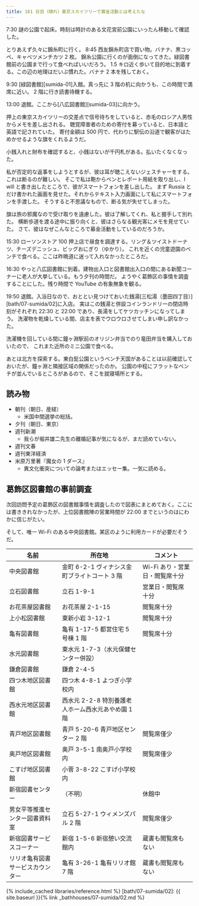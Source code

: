 ```yaml
---
title: 161 日目（晴れ）東京スカイツリーで募金活動とは考えたな
---
```


7:30 謎の公園で起床。時刻は時計のある文花宮前公園にいったん移動して確認した。

とりあえず久々に錦糸町に行く。
8:45 西友錦糸町店で買い物。バナナ、黒コッペ、キャベツメンチカツ 2 枚。
錦糸公園に行くのが面倒になってきた。緑図書館前の公園まで行って食べればいいだろう。
1.5 キロ近く歩いて目的地に到着する。この辺の地理はだいぶ慣れた。バナナ 2 本を残しておく。

9:30 [緑図書館][sumida-01]入館。真っ先に 3 階の机に向かうも、この時間で満席に近い。
2 階に行き読書待機する。

13:00 退館。ここから[八広図書館][sumida-03]に向かう。

押上の東京スカイツリーの交差点で信号待ちをしていると、赤毛のロシア人男性からメモを差し出される。
聴覚障害者のための寄付を募っていると、日本語と英語で記されていた。
寄付金額は 500 円で、代わりに駅伝の沿道で観客がはためかせるような旗をくれるようだ。

小銭入れと財布を確認すると、小銭はないが千円札がある。払いたくなくなった。

私が否定的な返事をしようとするが、彼は耳が聴こえないジェスチャーをする。これは断るのが難しい。
そこで私は鞄からペンとレポート用紙を取り出し、I will と書き出したところで、彼がスマートフォンを差し出した。
まず Russia とだけ書かれた画面を見せた。それからテキスト入力画面にして私にスマートフォンを手渡した。
そうすると不思議なもので、断る気が失せてしまった。

旗は旅の邪魔なので受け取りを遠慮した。彼は了解してくれ、私と握手して別れた。
横断歩道を渡る途中に振り向くと、彼はさらなる観光客にメモを見せていた。
さて、彼はなぜこんなところで募金活動をしているのだろうか。

15:30 ローソンストア 100 押上店で昼食を調達する。リング＆ツイストドーナツ、チーズデニッシュ、ビッグおにぎり（ゆかり）。
これを近くの児童遊園のベンチで食べる。ここは昨晩道に迷って入れなかったところだ。

16:30 やっと八広図書館に到着。建物出入口と図書館出入口の間にある新聞コーナーに老人が大挙している。もう夕刊の時間だ。
ようやく葛飾区の事情を調査することにした。残り時間で YouTube の有象無象を観る。

19:50 退館。入浴日なので、おととい見つけておいた銭湯[三松湯（墨田四丁目）][bath/07-sumida/02]に入店。
実はこの銭湯と併設コインランドリーの閉店時刻がそれぞれ 22:30 と 22:00 であり、長湯をしてケツカッチンになってしまう。
洗濯物を乾燥している間、店主を表でウロウロさせてしまい申し訳なかった。

洗濯機を回している間に鐘ヶ淵駅前のオリジン弁当でのり竜田弁当を購入しておいたので、
これまた近所のミニ公園で食べる。

あとは北方を探索する。東白髭公園というベンチ天国があることは以前確認しておいたが、鐘ヶ淵と隣接区域の関係だったのか。
公園の中程にフラットなベンチが並んでいるところがあるので、そこを就寝場所とする。

## 読み物

* 朝刊（朝日、産経）
  * 米国中間選挙の総括。
* 夕刊（朝日、東京）
* 週刊新潮
  * 我らが堀井雄二先生の離婚記事が気になるが、まだ読めていない。
* 週刊文春
* 週刊東洋経済
* 米原万里著『魔女の 1 ダース』
  * 異文化衝突についての論考またはエッセー集。一気に読める。

## 葛飾区図書館の事前調査

次回訪問予定の葛飾区の図書館事情を調査したので図表にまとめておく。ここには書ききれなかったが、上位図書館陣の営業時間が 22:00 までというのはにわかに信じがたい。

そして、唯一 Wi-Fi のある中央図書館。某区のように利用カードが必要だそうだ。

| 名前                             | 所在地                                             | コメント                       |
| -------------------------------- | -------------------------------------------------- | ------------------------------ |
| 中央図書館                       | 金町 6-2-1 ヴィナシス金町ブライトコート 3 階       | Wi-Fi あり・営業日・閲覧席十分 |
| 立石図書館                       | 立石 1-9-1                                         | 営業日・閲覧席十分             |
| お花茶屋図書館                   | お花茶屋 2-1-15                                    | 閲覧席十分                     |
| 上小松図書館                     | 東新小岩 3-12-1                                    | 閲覧席十分                     |
| 亀有図書館                       | 亀有 1-17-5 都営住宅 5 号棟 1 階                   | 閲覧席十分                     |
| 水元図書館                       | 東水元 1-7-3（水元保健センター併設）               |                                |
| 鎌倉図書館                       | 鎌倉 2-4-5                                         |                                |
| 四つ木地区図書館                 | 四つ木 4-8-1 よつぎ小学校内                        |                                |
| 西水元地区図書館                 | 西水元 2-2-8 特別養護老人ホーム西水元あやめ園 1 階 |                                |
| 青戸地区図書館                   | 青戸 5-20-6 青戸地区センター 2 階                  | 閲覧席僅少                     |
| 奥戸地区図書館                   | 奥戸 3-5-1 南奥戸小学校内                          | 閲覧席僅少                     |
| こすげ地区図書館                 | 小菅 3-8-22 こすげ小学校内                         |                                |
| 新宿図書センター                 | （不明）                                           | 休館中                         |
| 男女平等推進センター図書資料室   | 立石 5-27-1 ウィメンズパル 2 階                    | 閲覧席僅少                     |
| 新宿図書サービスコーナー         | 新宿 1-5-6 新宿憩い交流館内                        | 蔵書も閲覧席もない             |
| リリオ亀有図書サービスカウンター | 亀有 3-26-1 亀有リリオ館 7 階                      | 蔵書も閲覧席もない             |

{% include_cached libraries/reference.html %}
[bath/07-sumida/02]: {{ site.baseurl }}{% link _bathhouses/07-sumida/02.md %}
